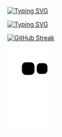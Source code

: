 [![Typing SVG](https://readme-typing-svg.demolab.com?font=Fira+Code&size=28&duration=1&pause=1000&color=FF6A3F&width=435&lines=Hi+there%F0%9F%91%8BI'm+Serhii)](https://git.io/typing-svg)

[![Typing SVG](https://readme-typing-svg.demolab.com?font=Fira+Code&size=24&duration=2000&pause=1000&color=FF6A3F&center=true&vCenter=true&width=800&height=30&lines=Fullstack+developer+with+1%2B+year+of+experience;I+am+studying+at+the+best+IT+school+of+Ukraine+%22GOIT%22;While+you+are+reading+these+messages%2C+I+am+learning%F0%9F%98%89)](https://git.io/typing-svg)

[![GitHub Streak](https://github-readme-streak-stats.herokuapp.com?user=eNgine9r&theme=dark&hide_border=true)](https://git.io/streak-stats)

![Snake animation](https://github.com/madushadhanushka/github-readme/blob/output/github-contribution-snake.svg)
